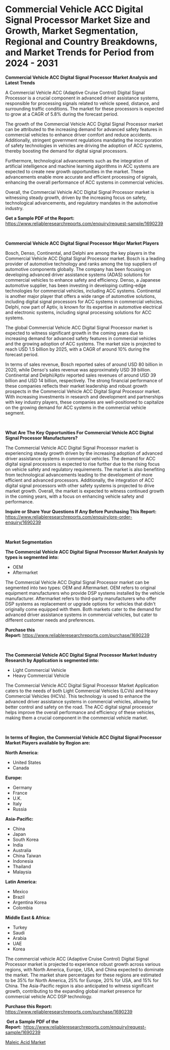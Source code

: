<p><h1>Commercial Vehicle ACC Digital Signal Processor Market Size and Growth, Market Segmentation, Regional and Country Breakdowns, and Market Trends for Period from 2024 -  2031</h1></p><p><strong>Commercial Vehicle ACC Digital Signal Processor Market Analysis and Latest Trends</strong></p>
<p><p>A Commercial Vehicle ACC (Adaptive Cruise Control) Digital Signal Processor is a crucial component in advanced driver assistance systems, responsible for processing signals related to vehicle speed, distance, and surrounding traffic conditions. The market for these processors is expected to grow at a CAGR of 5.8% during the forecast period.</p><p>The growth of the Commercial Vehicle ACC Digital Signal Processor market can be attributed to the increasing demand for advanced safety features in commercial vehicles to enhance driver comfort and reduce accidents. Additionally, stringent government regulations mandating the incorporation of safety technologies in vehicles are driving the adoption of ACC systems, thereby boosting the demand for digital signal processors.</p><p>Furthermore, technological advancements such as the integration of artificial intelligence and machine learning algorithms in ACC systems are expected to create new growth opportunities in the market. These advancements enable more accurate and efficient processing of signals, enhancing the overall performance of ACC systems in commercial vehicles.</p><p>Overall, the Commercial Vehicle ACC Digital Signal Processor market is witnessing steady growth, driven by the increasing focus on safety, technological advancements, and regulatory mandates in the automotive industry.</p></p>
<p><strong>Get a Sample PDF of the Report:&nbsp;</strong> <a href="https://www.reliableresearchreports.com/enquiry/request-sample/1690239">https://www.reliableresearchreports.com/enquiry/request-sample/1690239</a></p>
<p>&nbsp;</p>
<p><strong>Commercial Vehicle ACC Digital Signal Processor Major Market Players</strong></p>
<p><p>Bosch, Denso, Continental, and Delphi are among the key players in the Commercial Vehicle ACC Digital Signal Processor market. Bosch is a leading provider of automotive technology and ranks among the top suppliers of automotive components globally. The company has been focusing on developing advanced driver assistance systems (ADAS) solutions for commercial vehicles to enhance safety and efficiency. Denso, a Japanese automotive supplier, has been investing in developing cutting-edge technologies for commercial vehicles, including ACC systems. Continental is another major player that offers a wide range of automotive solutions, including digital signal processors for ACC systems in commercial vehicles. Delphi, now part of Aptiv, is known for its expertise in automotive electrical and electronic systems, including signal processing solutions for ACC systems.</p><p>The global Commercial Vehicle ACC Digital Signal Processor market is expected to witness significant growth in the coming years due to increasing demand for advanced safety features in commercial vehicles and the growing adoption of ACC systems. The market size is projected to reach USD 1.5 billion by 2025, with a CAGR of around 10% during the forecast period.</p><p>In terms of sales revenue, Bosch reported sales of around USD 80 billion in 2020, while Denso's sales revenue was approximately USD 39 billion. Continental and Delphi/Aptiv reported sales revenues of around USD 39 billion and USD 14 billion, respectively. The strong financial performance of these companies reflects their market leadership and robust growth prospects in the Commercial Vehicle ACC Digital Signal Processor market. With increasing investments in research and development and partnerships with key industry players, these companies are well-positioned to capitalize on the growing demand for ACC systems in the commercial vehicle segment.</p></p>
<p>&nbsp;</p>
<p><strong>What Are The Key Opportunities For Commercial Vehicle ACC Digital Signal Processor Manufacturers?</strong></p>
<p><p>The Commercial Vehicle ACC Digital Signal Processor market is experiencing steady growth driven by the increasing adoption of advanced driver assistance systems in commercial vehicles. The demand for ACC digital signal processors is expected to rise further due to the rising focus on vehicle safety and regulatory requirements. The market is also benefiting from technological advancements leading to the development of more efficient and advanced processors. Additionally, the integration of ACC digital signal processors with other safety systems is projected to drive market growth. Overall, the market is expected to witness continued growth in the coming years, with a focus on enhancing vehicle safety and performance.</p></p>
<p><strong>Inquire or Share Your Questions If Any Before Purchasing This Report:</strong> <a href="https://www.reliableresearchreports.com/enquiry/pre-order-enquiry/1690239">https://www.reliableresearchreports.com/enquiry/pre-order-enquiry/1690239</a></p>
<p>&nbsp;</p>
<p><strong>Market Segmentation</strong></p>
<p><strong>The Commercial Vehicle ACC Digital Signal Processor Market Analysis by types is segmented into:</strong></p>
<p><ul><li>OEM</li><li>Aftermarket</li></ul></p>
<p><p>The Commercial Vehicle ACC Digital Signal Processor market can be segmented into two types: OEM and Aftermarket. OEM refers to original equipment manufacturers who provide DSP systems installed by the vehicle manufacturer. Aftermarket refers to third-party manufacturers who offer DSP systems as replacement or upgrade options for vehicles that didn't originally come equipped with them. Both markets cater to the demand for advanced driver assistance systems in commercial vehicles, but cater to different customer needs and preferences.</p></p>
<p><strong>Purchase this Report:&nbsp;</strong><a href="https://www.reliableresearchreports.com/purchase/1690239">https://www.reliableresearchreports.com/purchase/1690239</a></p>
<p>&nbsp;</p>
<p><strong>The Commercial Vehicle ACC Digital Signal Processor Market Industry Research by Application is segmented into:</strong></p>
<p><ul><li>Light Commercial Vehicle</li><li>Heavy Commercial Vehicle</li></ul></p>
<p><p>The Commercial Vehicle ACC Digital Signal Processor Market Application caters to the needs of both Light Commercial Vehicles (LCVs) and Heavy Commercial Vehicles (HCVs). This technology is used to enhance the advanced driver assistance systems in commercial vehicles, allowing for better control and safety on the road. The ACC digital signal processor helps improve the overall performance and efficiency of these vehicles, making them a crucial component in the commercial vehicle market.</p></p>
<p>&nbsp;</p>
<p><strong>In terms of Region, the Commercial Vehicle ACC Digital Signal Processor Market Players available by Region are:</strong></p>
<p>
    <p> <strong> North America: </strong>
        <ul>
            <li>United States</li>
            <li>Canada</li>
        </ul>
        </p> 
    <p> <strong> Europe: </strong>
        <ul>
            <li>Germany</li>
            <li>France</li>
            <li>U.K.</li>
            <li>Italy</li>
            <li>Russia</li>
        </ul>
        </p> 
    <p> <strong> Asia-Pacific: </strong>
        <ul>
            <li>China</li>
            <li>Japan</li>
            <li>South Korea</li>
            <li>India</li>
            <li>Australia</li>
            <li>China Taiwan</li>
            <li>Indonesia</li>
            <li>Thailand</li>
            <li>Malaysia</li>
        </ul>
        </p> 
    <p> <strong> Latin America: </strong>
        <ul>
            <li>Mexico</li>
            <li>Brazil</li>
            <li>Argentina Korea</li>
            <li>Colombia</li>
        </ul>
        </p> 
    <p> <strong> Middle East & Africa: </strong>
        <ul>
            <li>Turkey</li>
            <li>Saudi</li>
            <li>Arabia</li>
            <li>UAE</li>
            <li>Korea</li>
        </ul>
    </p>
    </p>
<p><p>The commercial vehicle ACC (Adaptive Cruise Control) Digital Signal Processor market is projected to experience robust growth across various regions, with North America, Europe, USA, and China expected to dominate the market. The market share percentages for these regions are estimated to be 35% for North America, 25% for Europe, 20% for USA, and 15% for China. The Asia-Pacific region is also anticipated to witness significant growth, contributing to the expanding global market presence for commercial vehicle ACC DSP technology.</p></p>
<p><strong>Purchase this Report: </strong><a href="https://www.reliableresearchreports.com/purchase/1690239">https://www.reliableresearchreports.com/purchase/1690239</a></p>
<p>&nbsp;<strong>Get a Sample PDF of the Report:&nbsp;&nbsp;</strong><a href="https://www.reliableresearchreports.com/enquiry/request-sample/1690239">https://www.reliableresearchreports.com/enquiry/request-sample/1690239</a></p>
<p><strong></strong></p>
<p><p><a href="https://github.com/yemakinde/Market-Research-Report-List-1/blob/main/maleic-acid-market.md">Maleic Acid Market</a></p></p>